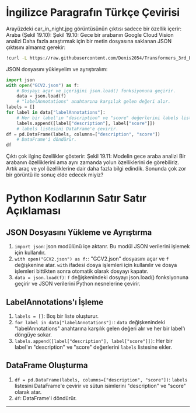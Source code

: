 # İngilizce Paragrafın Türkçe Çevirisi

Arayüzdeki car_in_night.jpg görüntüsünün çıktısı sadece bir özellik içerir: Araba (Şekil 19.10): 
Şekil 19.10: Gece bir arabanın Google Cloud Vision analizi 
Daha fazla araştırmak için bir metin dosyasına saklanan JSON çıktısını almamız gerekir: 
```bash
!curl -L https://raw.githubusercontent.com/Denis2054/Transformers_3rd_Edition/master/Chapter19/GCV2.json --output "GCV2.json"
```
JSON dosyasını yükleyelim ve ayrıştıralım:
```python
import json
with open("GCV2.json") as f:
    # Dosyayı açar ve içeriğini json.load() fonksiyonuna geçirir.
    data = json.load(f)
    # "labelAnnotations" anahtarına karşılık gelen değeri alır.
labels = [] 
for label in data["labelAnnotations"]:
    # Her bir label'ın "description" ve "score" değerlerini labels listesine ekler.
    labels.append([label["description"], label["score"]])
    # labels listesini DataFrame'e çevirir.
df = pd.DataFrame(labels, columns=["description", "score"])
    # DataFrame'i döndürür.
df
```
Çıktı çok ilginç özellikler gösterir:
Şekil 19.11: Modelin gece araba analizi 
Bir arabanın özelliklerini ama aynı zamanda yolun özelliklerini de görebiliriz. 
Artık araç ve yol özelliklerine dair daha fazla bilgi edindik. 
Sonunda çok zor bir görüntü ile sonuç elde edecek miyiz?

# Python Kodlarının Satır Satır Açıklaması

## JSON Dosyasını Yükleme ve Ayrıştırma

1. `import json`: json modülünü içe aktarır. Bu modül JSON verilerini işlemek için kullanılır.
2. `with open("GCV2.json") as f:`: "GCV2.json" dosyasını açar ve `f` değişkenine atar. `with` ifadesi dosya işlemleri için kullanılır ve dosya işlemleri bittikten sonra otomatik olarak dosyayı kapatır.
3. `data = json.load(f)`: `f` değişkenindeki dosyayı json.load() fonksiyonuna geçirir ve JSON verilerini Python nesnelerine çevirir.

## LabelAnnotations'ı İşleme

1. `labels = []`: Boş bir liste oluşturur.
2. `for label in data["labelAnnotations"]:`: `data` değişkenindeki "labelAnnotations" anahtarına karşılık gelen değeri alır ve her bir label'ı döngüye sokar.
3. `labels.append([label["description"], label["score"]])`: Her bir label'ın "description" ve "score" değerlerini `labels` listesine ekler.

## DataFrame Oluşturma

1. `df = pd.DataFrame(labels, columns=["description", "score"])`: `labels` listesini DataFrame'e çevirir ve sütun isimlerini "description" ve "score" olarak atar.
2. `df`: DataFrame'i döndürür.

---

